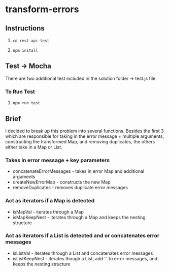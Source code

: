 # transform-errors

## Instructions


1. ``` cd rest-api-test ```

2. ``` npm install ```


## Test -> Mocha

There are two additional test included in the solution folder -> test.js file

### To Run Test

1. ``` npm run test ```

## Brief

I decided to break up this problem into several functions. Besides the first 3 which are 
responsible for taking in the error message + multiple arguments, constructing the 
transformed Map, and removing duplicates, the others either take in a Map or List. 

### Takes in error message + key parameters

* concatenateErrorMessages - takes in error Map and additional arguments
* createNewErrorMap - constructs the new Map
* removeDuplicates - removes duplicate error messages

### Act as iterators if a Map is detected

* isMapVal - iterates through a Map
* isMapKeepNest - iterates through a Map and keeps the nesting structure

### Act as iterators if a List is detected and or concatenates error messages

* isListVal - iterates through a List and concatenates error messages
* isListKeepNest - iterates though a List, add '.' to error messages, and keeps the nesting structure

